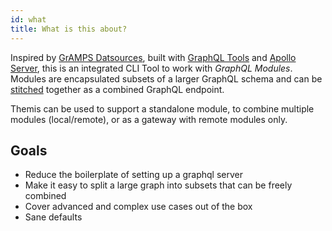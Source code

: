 ```yaml
---
id: what
title: What is this about?
---
```


Inspired by [GrAMPS Datsources](https://gramps.js.org/data-source/data-source-overview/), built with [GraphQL Tools](https://github.com/apollographql/graphql-tools) and [Apollo Server](https://github.com/apollographql/apollo-server), this is an integrated CLI Tool to work with _GraphQL Modules_. Modules are encapsulated subsets of a larger GraphQL schema and can be [stitched](https://www.apollographql.com/docs/graphql-tools/schema-stitching.html) together as a combined GraphQL endpoint.

Themis can be used to support a standalone module, to combine multiple modules (local/remote), or as a gateway with remote modules only.

## Goals
- Reduce the boilerplate of setting up a graphql server
- Make it easy to split a large graph into subsets that can be freely combined
- Cover advanced and complex use cases out of the box
- Sane defaults
